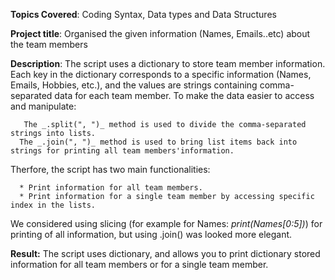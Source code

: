 **Topics Covered**: Coding Syntax, Data types and Data Structures 

**Project title**: Organised the given information (Names, Emails..etc) about the team members 

**Description**: The script uses a dictionary to store team member information. Each key in the dictionary corresponds to a specific information (Names, Emails, Hobbies, etc.), and the values are strings containing comma-separated data for each team member.
To make the data easier to access and manipulate:

       The _.split(", ")_ method is used to divide the comma-separated strings into lists.
      The _.join(", ")_ method is used to bring list items back into strings for printing all team members'information.

Therfore, the script has two main functionalities:

      * Print information for all team members.
      * Print information for a single team member by accessing specific index in the lists.

We considered using slicing (for example for Names: _print(Names[0:5])_) for printing of all information, but using .join() was looked more elegant.

**Result:** The script uses dictionary, and allows you to print dictionary stored information for all team members or for a single team member.

